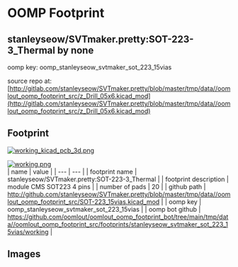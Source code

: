 # OOMP Footprint  
## stanleyseow/SVTmaker.pretty:SOT-223-3_Thermal  by none  
  
oomp key: oomp_stanleyseow_svtmaker_sot_223_15vias  
  
source repo at: [http://gitlab.com/stanleyseow/SVTmaker.pretty/blob/master/tmp/data//oomlout_oomp_footprint_src/z_Drill_05x6.kicad_mod](http://gitlab.com/stanleyseow/SVTmaker.pretty/blob/master/tmp/data//oomlout_oomp_footprint_src/z_Drill_05x6.kicad_mod)  
## Footprint  
  
[![working_kicad_pcb_3d.png](working_kicad_pcb_3d_600.png)](working_kicad_pcb_3d.png)  
  
[![working.png](working_600.png)](working.png)  
| name | value | 
| --- | --- | 
| footprint name | stanleyseow/SVTmaker.pretty:SOT-223-3_Thermal | 
| footprint description | module CMS SOT223 4 pins | 
| number of pads | 20 | 
| github path | http://github.com/stanleyseow/SVTmaker.pretty/blob/master/tmp/data//oomlout_oomp_footprint_src/SOT-223_15vias.kicad_mod | 
| oomp key | oomp_stanleyseow_svtmaker_sot_223_15vias | 
| oomp bot github | https://github.com/oomlout/oomlout_oomp_footprint_bot/tree/main/tmp/data//oomlout_oomp_footprint_src/footprints/stanleyseow_svtmaker_sot_223_15vias/working | 
## Images  
